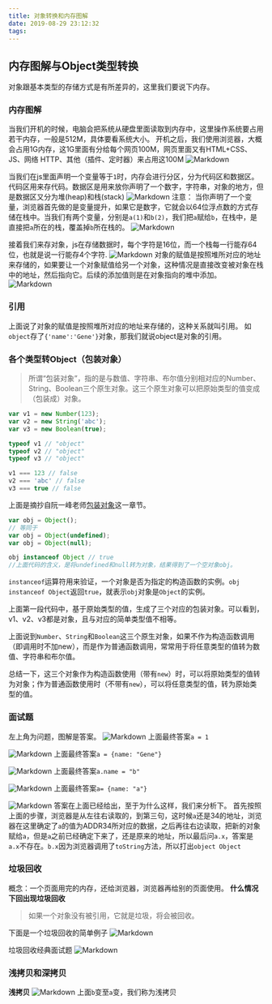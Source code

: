 ```yaml
---
title: 对象转换和内存图解
date: 2019-08-29 23:12:32
tags:
---
```

## 内存图解与Object类型转换
对象跟基本类型的存储方式是有所差异的，这里我们要说下内存。
### 内存图解
当我们开机的时候，电脑会把系统从硬盘里面读取到内存中，这里操作系统要占用若干内存，一般是512M，具体要看系统大小。
开机之后，我们使用浏览器，大概会占用1G内存，这1G里面有分给每个网页100M，网页里面又有HTML+CSS、JS、网络 HTTP、其他（插件、定时器）来占用这100M
![Markdown](http://i2.tiimg.com/644982/04a09b2422ceac00.png '内存分配图')

当我们在js里面声明一个变量等于`1`时，内存会进行分区，分为代码区和数据区。代码区用来存代码。数据区是用来放你声明了一个数字，字符串，对象的地方，但是数据区又分为堆(heap)和栈(stack)
![Markdown](http://i2.tiimg.com/644982/8eba28bcf46160be.png '内存分区')
注意：
当你声明了一个变量，浏览器首先做的是变量提升，如果它是数字，它就会以64位浮点数的方式存储在栈中。当我们有两个变量，分别是`a(1)`和`b(2)`，我们把`a`赋给`b`，在栈中，是直接把`a`所在的栈，覆盖掉`b`所在栈的。
![Markdown](http://i2.tiimg.com/644982/08aa51a638227366.png)

接着我们来存对象，js在存储数据时，每个字符是16位，而一个栈每一行能存64位，也就是说一行能存4个字符.
![Markdown](http://i2.tiimg.com/644982/aadcdd3e90df69f4.png)
对象的赋值是按照堆所对应的地址来存储的，如果要让一个对象赋值给另一个对象，这种情况是直接改变被对象在栈中的地址，然后指向它。后续的添加值则是在对象指向的堆中添加。
![Markdown](http://i2.tiimg.com/644982/128ce7d846446452.png)

### 引用
上面说了对象的赋值是按照堆所对应的地址来存储的，这种关系就叫引用。
如`object`存了`{'name':'Gene'}`对象，那我们就说object是对象的引用。

### 各个类型转Object（包装对象）
>所谓“包装对象”，指的是与数值、字符串、布尔值分别相对应的Number、String、Boolean三个原生对象。这三个原生对象可以把原始类型的值变成（包装成）对象。
```js
var v1 = new Number(123);
var v2 = new String('abc');
var v3 = new Boolean(true);

typeof v1 // "object"
typeof v2 // "object"
typeof v3 // "object"

v1 === 123 // false
v2 === 'abc' // false
v3 === true // false
```
上面是摘抄自阮一峰老师[包装对象](https://wangdoc.com/javascript/stdlib/wrapper.html)这一章节。
```js
var obj = Object();
// 等同于
var obj = Object(undefined);
var obj = Object(null);

obj instanceof Object // true
//上面代码的含义，是将undefined和null转为对象，结果得到了一个空对象obj。
```
`instanceof`运算符用来验证，一个对象是否为指定的构造函数的实例。`obj instanceof Object`返回`true`，就表示`obj`对象是`Object`的实例。

上面第一段代码中，基于原始类型的值，生成了三个对应的包装对象。可以看到，v1、v2、v3都是对象，且与对应的简单类型值不相等。

上面说到`Number`、`String`和`Boolean`这三个原生对象，如果不作为构造函数调用（即调用时不加new），而是作为普通函数调用，常常用于将任意类型的值转为数值、字符串和布尔值。

总结一下，这三个对象作为构造函数使用（带有`new`）时，可以将原始类型的值转为对象；作为普通函数使用时（不带有`new`），可以将任意类型的值，转为原始类型的值。

### 面试题
左上角为问题，图解是答案。
![Markdown](http://i2.tiimg.com/644982/aeaea69ca3cced62.png)
上面最终答案`a = 1`

![Markdown](http://i2.tiimg.com/644982/09cf593170efe884.png)
上面最终答案`a = {name: "Gene"}`

![Markdown](http://i2.tiimg.com/644982/fc50ceb13088df19.png)
上面最终答案`a.name = "b"`

![Markdown](http://i2.tiimg.com/644982/2379dc73254a1124.png)
上面最终答案`a= {name: "a"}`

![Markdown](http://i2.tiimg.com/644982/ebb0cb5679bb6204.png)
答案在上面已经给出，至于为什么这样，我们来分析下。
首先按照上面的步骤，浏览器是从左往右读取的，到第三句，这时候`a`还是34的地址，浏览器在这里确定了`a`的值为ADDR34所对应的数据，之后再往右边读取，把新的对象赋给`a`，但是`a`之前已经确定下来了，还是原来的地址，所以最后问`a.x`，答案是`a.x`不存在。`b.x`因为浏览器调用了`toString`方法，所以打出`object Object`

### 垃圾回收
概念：一个页面用完的内存，还给浏览器，浏览器再给别的页面使用。
**什么情况下回出现垃圾回收**
>如果一个对象没有被引用，它就是垃圾，将会被回收。

下面是一个垃圾回收的简单例子
![Markdown](http://i2.tiimg.com/644982/64ffa4db8fabbc66.png)

垃圾回收经典面试题
![Markdown](http://i2.tiimg.com/644982/fab11e71e10d0a5b.png)

### 浅拷贝和深拷贝
**浅拷贝**
![Markdown](http://i2.tiimg.com/644982/fc50ceb13088df19.png)
上面`b`变至`a`变，我们称为浅拷贝
